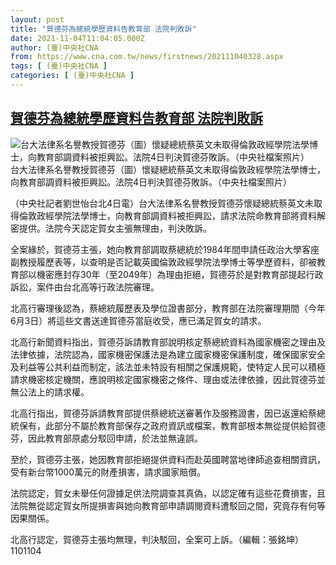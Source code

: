```yaml
---
layout: post
title: "賀德芬為總統學歷資料告教育部 法院判敗訴"
date: 2021-11-04T11:04:05.000Z
author: (臺)中央社CNA
from: https://www.cna.com.tw/news/firstnews/202111040328.aspx
tags: [ (臺)中央社CNA ]
categories: [ (臺)中央社CNA ]
---
```

<!--1636023845000-->
[賀德芬為總統學歷資料告教育部 法院判敗訴](https://www.cna.com.tw/news/firstnews/202111040328.aspx)
------

<div>
<div><div><div style="--aspect-ratio:1023/768;"><picture><source media="(max-width: 414px)" data-srcset="https://imgcdn.cna.com.tw/www/WebPhotos/800/20211104/1023x768_481064193123.jpg"><source media="(min-width: 413px)" data-srcset="https://imgcdn.cna.com.tw/www/WebPhotos/1024/20211104/1023x768_481064193123.jpg"><img data-src="https://imgcdn.cna.com.tw/www/WebPhotos/800/20211104/1023x768_481064193123.jpg" alt="台大法律系名譽教授賀德芬（圖）懷疑總統蔡英文未取得倫敦政經學院法學博士，向教育部調資料被拒興訟。法院4日判決賀德芬敗訴。（中央社檔案照片）" data-srcset="https://imgcdn.cna.com.tw/www/WebPhotos/800/20211104/1023x768_481064193123.jpg 414w, https://imgcdn.cna.com.tw/www/WebPhotos/1024/20211104/1023x768_481064193123.jpg 1024w"></picture></div><div>台大法律系名譽教授賀德芬（圖）懷疑總統蔡英文未取得倫敦政經學院法學博士，向教育部調資料被拒興訟。法院4日判決賀德芬敗訴。（中央社檔案照片）</div></div></div><div></div><div><p>（中央社記者劉世怡台北4日電）台大法律系名譽教授賀德芬懷疑總統蔡英文未取得倫敦政經學院法學博士，向教育部調資料被拒興訟，請求法院命教育部將資料解密提供。法院今天認定賀女主張無理由，判決敗訴。</p><p>全案緣於，賀德芬主張，她向教育部調取蔡總統於1984年間申請任政治大學客座副教授履歷表等，以查明是否記載英國倫敦政經學院法學博士等學歷資料，卻被教育部以機密應封存30年（至2049年）為理由拒絕，賀德芬於是對教育部提起行政訴訟，案件由台北高等行政法院審理。</p><p>北高行審理後認為，蔡總統履歷表及學位證書部分，教育部在法院審理期間（今年6月3日）將這些文書送達賀德芬當庭收受，應已滿足賀女的請求。</p><p>北高行新聞資料指出，賀德芬訴請教育部說明核定蔡總統資料為國家機密之理由及法律依據，法院認為，國家機密保護法是為建立國家機密保護制度，確保國家安全及利益等公共利益而制定，該法並未特設有相關之保護規範，使特定人民可以積極請求機密核定機關，應說明核定國家機密之條件、理由或法律依據，因此賀德芬並無公法上的請求權。</p><p>北高行指出，賀德芬訴請教育部提供蔡總統送審著作及服務證書，因已返還給蔡總統保有，此部分不屬於教育部保存之政府資訊或檔案，教育部根本無從提供給賀德芬，因此教育部原處分駁回申請，於法並無違誤。</p><p>至於，賀德芬主張，她因教育部拒絕提供資料而赴英國聘當地律師追查相關資訊，受有新台幣1000萬元的財產損害，請求國家賠償。</p><p>法院認定，賀女未舉任何證據足供法院調查其真偽，以認定確有這些花費損害，且法院無從認定賀女所提損害與她向教育部申請調閱資料遭駁回之間，究竟存有何等因果關係。</p><p>北高行認定，賀德芬主張均無理，判決駁回，全案可上訴。（編輯：張銘坤）1101104</p></div>
</div>
